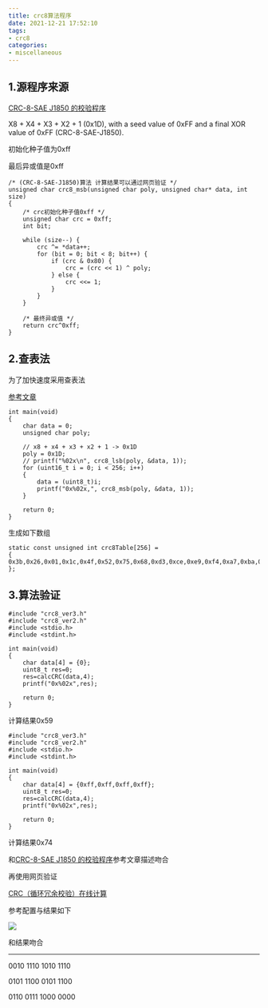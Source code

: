 ```yaml
---
title: crc8算法程序
date: 2021-12-21 17:52:10
tags:
- crc8
categories:
- miscellaneous
---
```


## 1.源程序来源

[CRC-8-SAE J1850 的校验程序](https://blog.csdn.net/qwe775208732/article/details/51810037)

X8 + X4 + X3 + X2 + 1 (0x1D), with a seed value of 0xFF and a final XOR value of 0xFF (CRC-8-SAE-J1850).

初始化种子值为0xff

最后异或值是0xff

```
/* (CRC-8-SAE-J1850)算法 计算结果可以通过网页验证 */
unsigned char crc8_msb(unsigned char poly, unsigned char* data, int size)
{
    /* crc初始化种子值0xff */
	unsigned char crc = 0xff;
	int bit;

	while (size--) {
		crc ^= *data++;
		for (bit = 0; bit < 8; bit++) {
			if (crc & 0x80) {
				crc = (crc << 1) ^ poly;
			} else {
				crc <<= 1;
			}
		}
	}

    /* 最终异或值 */
	return crc^0xff;
}
```



## 2.查表法

为了加快速度采用查表法

[参考文章](https://www.jianshu.com/p/f0c68eebb8a1)

```
int main(void)
{
    char data = 0;
    unsigned char poly;

    // x8 + x4 + x3 + x2 + 1 -> 0x1D
    poly = 0x1D;
    // printf("%02x\n", crc8_lsb(poly, &data, 1));
    for (uint16_t i = 0; i < 256; i++)
    {
        data = (uint8_t)i;
        printf("0x%02x,", crc8_msb(poly, &data, 1));
    }

    return 0;
}
```

生成如下数组

```
static const unsigned int crc8Table[256] =
{
0x3b,0x26,0x01,0x1c,0x4f,0x52,0x75,0x68,0xd3,0xce,0xe9,0xf4,0xa7,0xba,0x9d,0x80,0xf6,0xeb,0xcc,0xd1,0x82,0x9f,0xb8,0xa5,0x1e,0x03,0x24,0x39,0x6a,0x77,0x50,0x4d,0xbc,0xa1,0x86,0x9b,0xc8,0xd5,0xf2,0xef,0x54,0x49,0x6e,0x73,0x20,0x3d,0x1a,0x07,0x71,0x6c,0x4b,0x56,0x05,0x18,0x3f,0x22,0x99,0x84,0xa3,0xbe,0xed,0xf0,0xd7,0xca,0x28,0x35,0x12,0x0f,0x5c,0x41,0x66,0x7b,0xc0,0xdd,0xfa,0xe7,0xb4,0xa9,0x8e,0x93,0xe5,0xf8,0xdf,0xc2,0x91,0x8c,0xab,0xb6,0x0d,0x10,0x37,0x2a,0x79,0x64,0x43,0x5e,0xaf,0xb2,0x95,0x88,0xdb,0xc6,0xe1,0xfc,0x47,0x5a,0x7d,0x60,0x33,0x2e,0x09,0x14,0x62,0x7f,0x58,0x45,0x16,0x0b,0x2c,0x31,0x8a,0x97,0xb0,0xad,0xfe,0xe3,0xc4,0xd9,0x1d,0x00,0x27,0x3a,0x69,0x74,0x53,0x4e,0xf5,0xe8,0xcf,0xd2,0x81,0x9c,0xbb,0xa6,0xd0,0xcd,0xea,0xf7,0xa4,0xb9,0x9e,0x83,0x38,0x25,0x02,0x1f,0x4c,0x51,0x76,0x6b,0x9a,0x87,0xa0,0xbd,0xee,0xf3,0xd4,0xc9,0x72,0x6f,0x48,0x55,0x06,0x1b,0x3c,0x21,0x57,0x4a,0x6d,0x70,0x23,0x3e,0x19,0x04,0xbf,0xa2,0x85,0x98,0xcb,0xd6,0xf1,0xec,0x0e,0x13,0x34,0x29,0x7a,0x67,0x40,0x5d,0xe6,0xfb,0xdc,0xc1,0x92,0x8f,0xa8,0xb5,0xc3,0xde,0xf9,0xe4,0xb7,0xaa,0x8d,0x90,0x2b,0x36,0x11,0x0c,0x5f,0x42,0x65,0x78,0x89,0x94,0xb3,0xae,0xfd,0xe0,0xc7,0xda,0x61,0x7c,0x5b,0x46,0x15,0x08,0x2f,0x32,0x44,0x59,0x7e,0x63,0x30,0x2d,0x0a,0x17,0xac,0xb1,0x96,0x8b,0xd8,0xc5,0xe2,0xff,
};
```





## 3.算法验证

```
#include "crc8_ver3.h"
#include "crc8_ver2.h"
#include <stdio.h>
#include <stdint.h>

int main(void)
{
    char data[4] = {0};
    uint8_t res=0;
    res=calcCRC(data,4);
    printf("0x%02x",res);

    return 0;
}
```

计算结果0x59

```
#include "crc8_ver3.h"
#include "crc8_ver2.h"
#include <stdio.h>
#include <stdint.h>

int main(void)
{
    char data[4] = {0xff,0xff,0xff,0xff};
    uint8_t res=0;
    res=calcCRC(data,4);
    printf("0x%02x",res);

    return 0;
}
```

计算结果0x74



和[CRC-8-SAE J1850 的校验程序](https://blog.csdn.net/qwe775208732/article/details/51810037)参考文章描述吻合

再使用网页验证

[CRC（循环冗余校验）在线计算](http://www.ip33.com/crc.html)

参考配置与结果如下

![](https://cdn.jsdelivr.net/gh/czc13611858691/picgoRepo/image-20211201104810539.png)

和结果吻合

****

0010 1110 1010 1110

0101 1100 0101 1100

0110 0111 1000 0000
